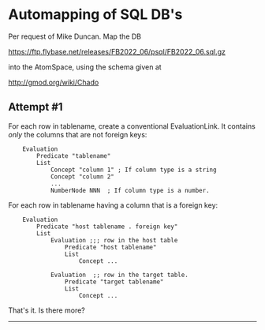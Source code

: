 
Automapping of SQL DB's
=======================

Per request of Mike Duncan. Map the DB

https://ftp.flybase.net/releases/FB2022_06/psql/FB2022_06.sql.gz

into the AtomSpace, using the schema given at

http://gmod.org/wiki/Chado

Attempt #1
----------
For each row in tablename, create a conventional EvaluationLink.
It contains *only* the columns that are not foreign keys:
```
	Evaluation
		Predicate "tablename"
		List
			Concept "column 1" ; If column type is a string
			Concept "column 2"
			...
			NumberNode NNN	; If column type is a number.
```

For each row in tablename having a column that is a foreign key:
```
	Evaluation
		Predicate "host tablename . foreign key"
		List
			Evaluation ;;; row in the host table
				Predicate "host tablename"
				List
					Concept ...

			Evaluation	;; row in the target table.
				Predicate "target tablename"
				List
					Concept ...
```

That's it. Is there more?

-----------------------------------------------------------------------
